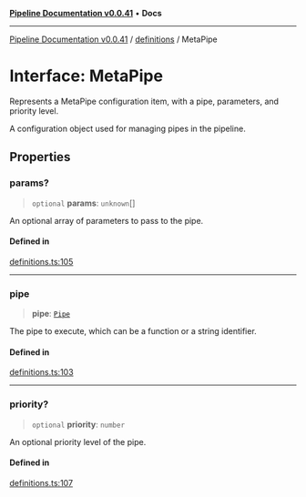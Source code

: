 [**Pipeline Documentation v0.0.41**](../../README.md) • **Docs**

***

[Pipeline Documentation v0.0.41](../../modules.md) / [definitions](../README.md) / MetaPipe

# Interface: MetaPipe

Represents a MetaPipe configuration item, with a pipe, parameters, and priority level.

A configuration object used for managing pipes in the pipeline.

## Properties

### params?

> `optional` **params**: `unknown`[]

An optional array of parameters to pass to the pipe.

#### Defined in

[definitions.ts:105](https://github.com/stonemjs/pipeline/blob/cd2c1fe6f2982b63b3356203b0c87edf8640b155/src/definitions.ts#L105)

***

### pipe

> **pipe**: [`Pipe`](../type-aliases/Pipe.md)

The pipe to execute, which can be a function or a string identifier.

#### Defined in

[definitions.ts:103](https://github.com/stonemjs/pipeline/blob/cd2c1fe6f2982b63b3356203b0c87edf8640b155/src/definitions.ts#L103)

***

### priority?

> `optional` **priority**: `number`

An optional priority level of the pipe.

#### Defined in

[definitions.ts:107](https://github.com/stonemjs/pipeline/blob/cd2c1fe6f2982b63b3356203b0c87edf8640b155/src/definitions.ts#L107)
